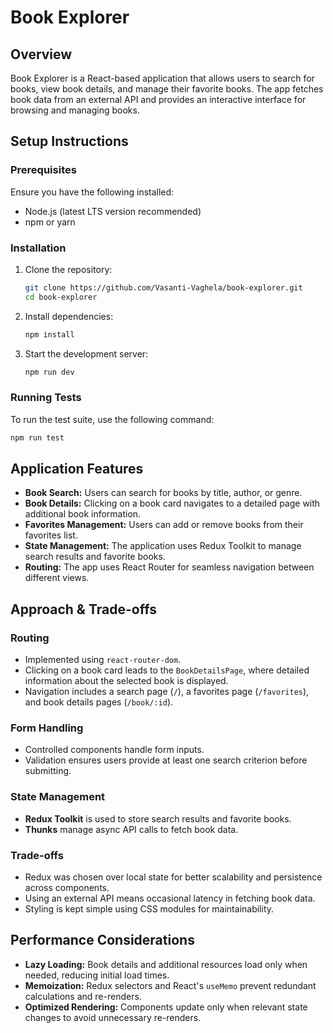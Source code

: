 # Book Explorer

## Overview

Book Explorer is a React-based application that allows users to search for books, view book details, and manage their favorite books. The app fetches book data from an external API and provides an interactive interface for browsing and managing books.

## Setup Instructions

### Prerequisites

Ensure you have the following installed:

- Node.js (latest LTS version recommended)
- npm or yarn

### Installation

1. Clone the repository:
   ```sh
   git clone https://github.com/Vasanti-Vaghela/book-explorer.git
   cd book-explorer
   ```
2. Install dependencies:
   ```sh
   npm install
   ```
3. Start the development server:
   ```sh
   npm run dev
   ```

### Running Tests

To run the test suite, use the following command:

```sh
npm run test
```

## Application Features

- **Book Search:** Users can search for books by title, author, or genre.
- **Book Details:** Clicking on a book card navigates to a detailed page with additional book information.
- **Favorites Management:** Users can add or remove books from their favorites list.
- **State Management:** The application uses Redux Toolkit to manage search results and favorite books.
- **Routing:** The app uses React Router for seamless navigation between different views.

## Approach & Trade-offs

### Routing

- Implemented using `react-router-dom`.
- Clicking on a book card leads to the `BookDetailsPage`, where detailed information about the selected book is displayed.
- Navigation includes a search page (`/`), a favorites page (`/favorites`), and book details pages (`/book/:id`).

### Form Handling

- Controlled components handle form inputs.
- Validation ensures users provide at least one search criterion before submitting.

### State Management

- **Redux Toolkit** is used to store search results and favorite books.
- **Thunks** manage async API calls to fetch book data.

### Trade-offs

- Redux was chosen over local state for better scalability and persistence across components.
- Using an external API means occasional latency in fetching book data.
- Styling is kept simple using CSS modules for maintainability.

## Performance Considerations

- **Lazy Loading:** Book details and additional resources load only when needed, reducing initial load times.
- **Memoization:** Redux selectors and React's `useMemo` prevent redundant calculations and re-renders.
- **Optimized Rendering:** Components update only when relevant state changes to avoid unnecessary re-renders.
